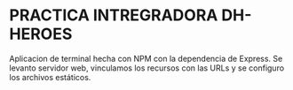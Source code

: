 # PRACTICA INTREGRADORA DH-HEROES

Aplicacion de terminal hecha con NPM con la dependencia de Express. Se levanto servidor web, vinculamos los recursos con las URLs y se configuro los archivos estáticos.

